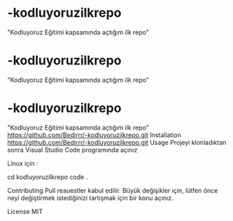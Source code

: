 # -kodluyoruzilkrepo
"Kodluyoruz Eğitimi kapsamında açtığım ilk repo" 
# -kodluyoruzilkrepo
"Kodluyoruz Eğitimi kapsamında açtığım ilk repo" 
# -kodluyoruzilkrepo
"Kodluyoruz Eğitimi kapsamında açtığım ilk repo" 
https://github.com/Bedirrr/-kodluyoruzilkrepo.git 
Installation 
https://github.com/Bedirrr/-kodluyoruzilkrepo.git
Usage
Projeyi klonladıktan sonra Visual Studio Code programında açınız

Linux için :

cd kodluyoruzilkrepo
code .

Contributing
Pull reauestler kabul edilir. Büyük değişikler için, lütfen önce neyi değiştirmek istediğinizi tartışmak için bir konu açınız.

License
MIT
